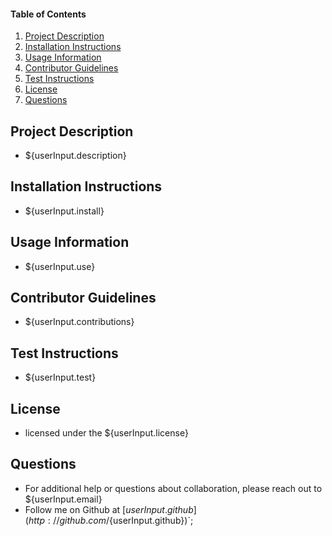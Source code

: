 #### Table of Contents

1. [Project Description](#project-description)
2. [Installation Instructions](#installation-instructions)
3. [Usage Information](#usage-information)
4. [Contributor Guidelines](#contributor-guidelines)
5. [Test Instructions](#test-instructions)
6. [License](#license)
7. [Questions](#questions)

## Project Description

- ${userInput.description}

## Installation Instructions

- ${userInput.install}

## Usage Information

- ${userInput.use}

## Contributor Guidelines

- ${userInput.contributions}

## Test Instructions

- ${userInput.test}

## License

- licensed under the ${userInput.license}

## Questions

- For additional help or questions about collaboration, please reach out to ${userInput.email}
- Follow me on Github at [${userInput.github}](http://github.com/${userInput.github})`;
